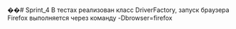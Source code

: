 ��#   S p r i n t _ 4 
 В тестах реализован класс DriverFactory, запуск браузера Firefox выполняется через команду -Dbrowser=firefox
 
